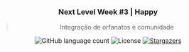 <h3 align="center">
  Next Level Week #3 | Happy
</h3>

<blockquote align="center">Integração de orfanatos e comunidade</blockquote>

<p align="center">
  <img alt="GitHub language count" src="https://img.shields.io/github/languages/count/leonleles/happy?color=%2304D361">

  <img alt="License" src="https://img.shields.io/badge/license-MIT-%2304D361">

  <a href="https://github.com/leonleles/happy/stargazers">
    <img alt="Stargazers" src="https://img.shields.io/github/stars/leonleles/happy?style=social">
  </a>
</p>
